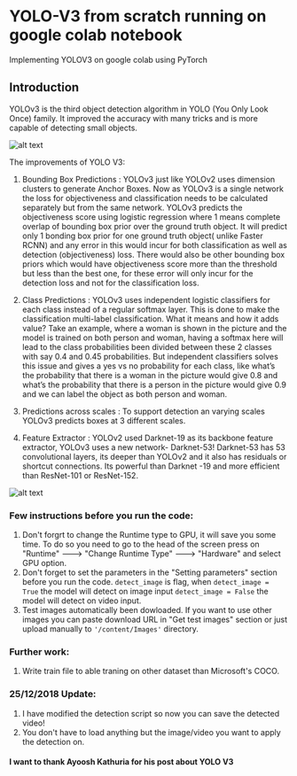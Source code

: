 # YOLO-V3 from scratch running on google colab notebook
Implementing YOLOV3 on google colab using PyTorch

## Introduction
YOLOv3 is the third object detection algorithm in YOLO (You Only Look Once) family. It improved the accuracy with many tricks and is more capable of detecting small objects.

![alt text](https://static.wixstatic.com/media/4b2724_81d3803e19254b8cb6060b447ea51bf7~mv2.png/v1/fill/w_925,h_243,al_c,usm_0.66_1.00_0.01/4b2724_81d3803e19254b8cb6060b447ea51bf7~mv2.png)

The improvements of YOLO V3:

1. Bounding Box Predictions : YOLOv3 just like YOLOv2 uses dimension clusters to generate Anchor Boxes. Now as YOLOv3 is a single network the loss for objectiveness and classification needs to be calculated separately but from the same network. YOLOv3 predicts the objectiveness score using logistic regression where 1 means complete overlap of bounding box prior over the ground truth object. It will predict only 1 bonding box prior for one ground truth object( unlike Faster RCNN) and any error in this would incur for both classification as well as detection (objectiveness) loss. There would also be other bounding box priors which would have objectiveness score more than the threshold but less than the best one, for these error will only incur for the detection loss and not for the classification loss.

2. Class Predictions : YOLOv3 uses independent logistic classifiers for each class instead of a regular softmax layer. This is done to make the classification multi-label classification. What it means and how it adds value? Take an example, where a woman is shown in the picture and the model is trained on both person and woman, having a softmax here will lead to the class probabilities been divided between these 2 classes with say 0.4 and 0.45 probabilities. But independent classifiers solves this issue and gives a yes vs no probability for each class, like what’s the probability that there is a woman in the picture would give 0.8 and what’s the probability that there is a person in the picture would give 0.9 and we can label the object as both person and woman.

3. Predictions across scales : To support detection an varying scales YOLOv3 predicts boxes at 3 different scales.

4. Feature Extractor : YOLOv2 used Darknet-19 as its backbone feature extractor, YOLOv3 uses a new network- Darknet-53! Darknet-53 has 53 convolutional layers, its deeper than YOLOv2 and it also has residuals or shortcut connections. Its powerful than Darknet -19 and more efficient than ResNet-101 or ResNet-152.

![alt text](https://cdn-images-1.medium.com/max/1600/1*_dsvGlCE0-HfvGBcpdxoUg.png)


### Few instructions before you run the code:
1. Don't forgrt to change the Runtime type to GPU, it will save you some time. To do so you need to go to the head of the screen press on "Runtime" ---> "Change Runtime Type" ---> "Hardware" and select GPU option.
2. Don't forget to set the parameters in the "Setting parameters" section before you run the code. `detect_image` is flag, when `detect_image = True` the model will detect on image input `detect_image = False` the model will detect on video input.
3. Test images automatically been dowloaded. If you want to use other images you can paste download URL in "Get test images" section or just upload manually to `'/content/Images'` directory. 

### Further work:
1. Write train file to able traning on other dataset than Microsoft's COCO.

### 25/12/2018 Update:
1. I have modified the detection script so now you can save the detected video!
2. You don't have to load anything but the image/video you want to apply the detection on.

#### I want to thank Ayoosh Kathuria for his post about YOLO V3


